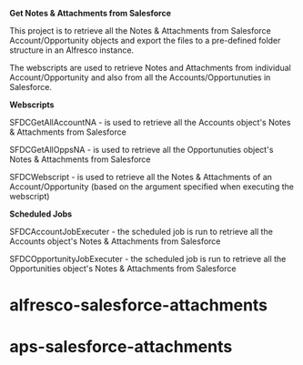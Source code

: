 <b>Get Notes & Attachments from Salesforce</b>

This project is to retrieve all the Notes & Attachments from Salesforce Account/Opportunity objects and export the files to a pre-defined folder structure in an Alfresco instance.

The webscripts are used to retrieve Notes and Attachments from individual Account/Opportunity and also from all the Accounts/Opportunuties in Salesforce. 

<b>Webscripts</b>

SFDCGetAllAccountNA - is used to retrieve all the Accounts object's Notes & Attachments from Salesforce

SFDCGetAllOppsNA - is used to retrieve all the Opportunuties object's Notes & Attachments from Salesforce

SFDCWebscript - is used to retrieve all the Notes & Attachments of an Account/Opportunity (based on the argument specified when executing the webscript)

<b>Scheduled Jobs</b>

SFDCAccountJobExecuter - the scheduled job is run to retrieve all the Accounts object's Notes & Attachments from Salesforce

SFDCOpportunityJobExecuter - the scheduled job is run to retrieve all the Opportunities object's Notes & Attachments from Salesforce
# alfresco-salesforce-attachments
# aps-salesforce-attachments
